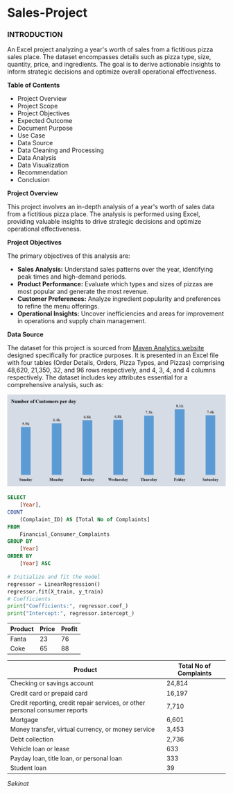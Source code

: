 # Sales-Project
### INTRODUCTION
An Excel project analyzing a year's worth of sales from a fictitious pizza sales place. The dataset encompasses details such as pizza type, size, quantity, price, and ingredients. The goal is to derive actionable insights to inform strategic decisions and optimize overall operational effectiveness.

**Table of Contents**
- Project Overview
- Project Scope
- Project Objectives
- Expected Outcome
- Document Purpose
- Use Case
- Data Source
- Data Cleaning and Processing
- Data Analysis
- Data Visualization
- Recommendation
- Conclusion

**Project Overview**

This project involves an in-depth analysis of a year's worth of sales data from a fictitious pizza place. The analysis is performed using Excel, providing valuable insights to drive strategic decisions and optimize operational effectiveness.

**Project Objectives**

The primary objectives of this analysis are:
- **Sales Analysis:** Understand sales patterns over the year, identifying peak times and high-demand periods.
- **Product Performance:** Evaluate which types and sizes of pizzas are most popular and generate the most revenue.
- **Customer Preferences:** Analyze ingredient popularity and preferences to refine the menu offerings.
- **Operational Insights:** Uncover inefficiencies and areas for improvement in operations and supply chain management.


**Data Source**

The dataset for this project is sourced from [Maven Analytics website](https://app.mavenanalytics.io/datasets?dataStructure=Multiple+tables&accessType=open&search=PIZZ) designed specifically for practice purposes. It is presented in an Excel file with four tables (Order Details, Orders, Pizza Types, and Pizzas) comprising 48,620, 21,350, 32, and 96 rows respectively, and 4, 3, 4, and 4 columns respectively. The dataset includes key attributes essential for a comprehensive analysis, such as:

![](https://github.com/Oluwaseun2024-ctrl/Sales-Project/blob/main/Number%20of%20Customers%20Per%20Day.png)

``` SQL
SELECT 
	[Year],
COUNT 
	(Complaint_ID) AS [Total No of Complaints]
FROM 
	Financial_Consumer_Complaints
GROUP BY 
	[Year]
ORDER BY 
	[Year] ASC
```

``` PYTHON
# Initialize and fit the model
regressor = LinearRegression()
regressor.fit(X_train, y_train)
# Coefficients
print("Coefficients:", regressor.coef_)
print("Intercept:", regressor.intercept_)
```

| Product | Price | Profit |
|---------|-------|--------|
| Fanta   | 23    | 76     |
| Coke    |  65   | 88     |



| Product                                                                 | Total No of Complaints |
|-------------------------------------------------------------------------|-------------------------|
| Checking or savings account                                             | 24,814                  |
| Credit card or prepaid card                                             | 16,197                  |
| Credit reporting, credit repair services, or other personal consumer reports | 7,710              |
| Mortgage                                                                | 6,601                   |
| Money transfer, virtual currency, or money service                      | 3,453                   |
| Debt collection                                                         | 2,736                   |
| Vehicle loan or lease                                                   | 633                     |
| Payday loan, title loan, or personal loan                               | 333                     |
| Student loan                                                            | 39                      |

_Sekinat_
